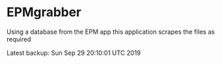 # EPMgrabber
Using a database from the EPM app this application scrapes the files as required


Latest backup: Sun Sep 29 20:10:01 UTC 2019
